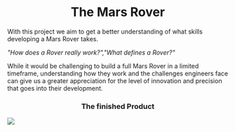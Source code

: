 <h1 align="center">The Mars Rover</h1>
<p>With this project we aim to get a better understanding of what skills developing a Mars Rover takes.</p>
<p><i>"How does a Rover really work?","What defines a Rover?"</i></p>
<p>While it would be challenging to build a full Mars Rover in a limited timeframe, understanding how they work and the challenges engineers face can give us a greater appreciation for the level of innovation and precision that goes into their development.</p>
<h3 align="center">The finished Product</h3>
<img src="readme_images/temp1.png">
